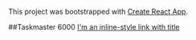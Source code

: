 This project was bootstrapped with [Create React App](https://github.com/facebook/create-react-app).

##Taskmaster 6000
[I'm an inline-style link with title](https://trello.com/b/UTOmquNt/project-4 "Trello Board")
